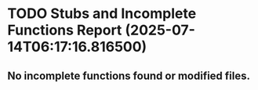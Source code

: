 # TODO Stubs and Incomplete Functions Report (2025-07-14T06:17:16.816500)


## No incomplete functions found or modified files.
